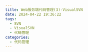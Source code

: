 ```yaml
---
title: Web服务端代码管理(3)-VisualSVN
date: 2024-04-22 19:36:22
tags:
  - SVN
  - VisualSVN
  - 代码管理
categories:
  - 代码管理
---
```

